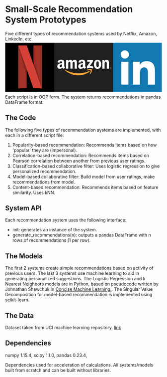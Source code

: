 # Small-Scale Recommendation System Prototypes
Five different types of recommendation systems used by Netflix, Amazon, LinkedIn, etc.
![Netflix, Amazon, LinkedIn](cover.png "Companies")
Each script is in OOP form. The system returns recommendations in pandas DataFrame format.

## The Code
The following five types of recommendation systems are implemented, with each in a different script file:
1. Popularity-based recommendation: Recommends items based on how 'popular' they are (impersonal).
2. Correlation-based recommendation: Recommends items based on Pearson correlation between another from previous user ratings.
3. Classification-based collaborative filter: Uses logistic regression to give personalized recommendation.
4. Model-based collaborative filter: Build model from user ratings, make recommendations from model.
5. Content-based recommendation: Recommends items based on feature similarity. Uses kNN.

## System API
Each recommendation system uses the following interface:
* init: generates an instance of the system.
* generate_recommendations(n): outputs a pandas DataFrame with n rows of recommendations (1 per row).

## The Models
The first 2 systems create simple recommendations based on activity of previous users.
The last 3 systems use machine learning to aid in generating personalized suggestions. The Logistic Regression and k Nearest Neighbors models are in Python, based on pseudocode written by Johnathan Shewchuk in [Concise Machine Learning.](https://people.eecs.berkeley.edu/~jrs/papers/machlearn.pdf). The Singular Value Decomposition for model-based recommendation is implemented using scikit-learn.

## The Data
Dataset taken from UCI machine learning repository. [link](https://archive.ics.uci.edu/ml/datasets/Restaurant+%26+consumer+data)

## Dependencies
numpy 1.15.4, scipy 1.1.0, pandas 0.23.4,

Dependencies used for acceleration of calculations. All systems/models built from scratch and can be built without libraries.
